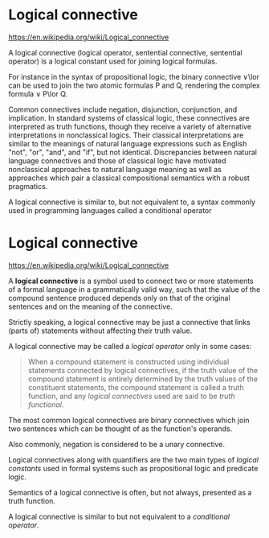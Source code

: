 # Logical connective

https://en.wikipedia.org/wiki/Logical_connective

A logical connective (logical operator, sentential connective, sentential operator) is a logical constant used for joining logical formulas.



For instance in the syntax of propositional logic, the binary connective 
∨\lor  can be used to join the two atomic formulas 
 P and 
 Q, rendering the complex formula 
∨
P\lor Q.

Common connectives include negation, disjunction, conjunction, and implication. In standard systems of classical logic, these connectives are interpreted as truth functions, though they receive a variety of alternative interpretations in nonclassical logics. Their classical interpretations are similar to the meanings of natural language expressions such as English "not", "or", "and", and "if", but not identical. Discrepancies between natural language connectives and those of classical logic have motivated nonclassical approaches to natural language meaning as well as approaches which pair a classical compositional semantics with a robust pragmatics.

A logical connective is similar to, but not equivalent to, a syntax commonly used in programming languages called a conditional operator

# Logical connective

https://en.wikipedia.org/wiki/Logical_connective

A **logical connective** is a symbol used to connect two or more statements of a formal language in a grammatically valid way, such that the value of the compound sentence produced depends only on that of the original sentences and on the meaning of the connective.

Strictly speaking, a logical connective may be just a connective that links (parts of) statements without affecting their truth value.

A logical connective may be called a *logical operator* only in some cases:

> When a compound statement is constructed using individual statements connected by logical connectives, if the truth value of the compound statement is entirely determined by the truth values of the constituent statements, the compound statement is called a truth function, and any *logical connectives* used are said to be *truth functional*.


The most common logical connectives are binary connectives which join two sentences which can be thought of as the function's operands.

Also commonly, negation is considered to be a unary connective.

Logical connectives along with quantifiers are the two main types of *logical constants* used in formal systems such as propositional logic and predicate logic.

Semantics of a logical connective is often, but not always, presented as a truth function.

A logical connective is similar to but not equivalent to a *conditional operator*.
